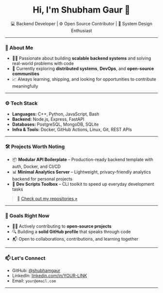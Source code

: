 <h1 align="center">Hi, I'm Shubham Gaur 👋</h1>

<p align="center">
  💻 Backend Developer | ⚙️ Open Source Contributor | 🧠 System Design Enthusiast
</p>

---

### 🧠 About Me

- 🧑‍💻 Passionate about building **scalable backend systems** and solving real-world problems with code
- 🌱 Currently exploring **distributed systems**, **DevOps**, and **open-source communities**
- 📈 Always learning, shipping, and looking for opportunities to contribute meaningfully

---

### ⚙️ Tech Stack

- **Languages:** C++, Python, JavaScript, Bash
- **Backend:** Node.js, Express, FastAPI
- **Databases:** PostgreSQL, MongoDB, SQLite
- **Infra & Tools:** Docker, GitHub Actions, Linux, Git, REST APIs

---

### 🛠️ Projects Worth Noting

- 📦 **Modular API Boilerplate** – Production-ready backend template with auth, Docker, and CI/CD
- 📊 **Minimal Analytics Server** – Lightweight, privacy-friendly analytics backend for personal projects
- 🧰 **Dev Scripts Toolbox** – CLI toolkit to speed up everyday development tasks

> 🔗 [Check out my repositories »](https://github.com/shubhamgaur)

---

### 🚀 Goals Right Now

- 🧑‍💻 Actively contributing to **open-source projects**
- 🔍 Building a **solid GitHub profile** that speaks through code
- 📬 Open to collaborations, contributions, and learning together

---

### 📫 Let's Connect

- GitHub: [@shubhamgaur](https://github.com/shubhamgaur)
- LinkedIn: [linkedin.com/in/YOUR-LINK](https://linkedin.com/in/YOUR-LINK)
- Email: `your@email.com`

---
